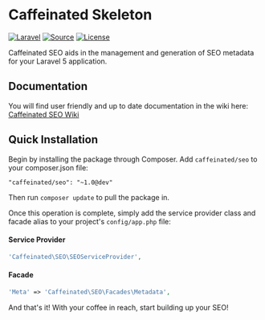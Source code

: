 Caffeinated Skeleton
====================
[![Laravel](https://img.shields.io/badge/Laravel-5.0-orange.svg?style=flat-square)](http://laravel.com)
[![Source](http://img.shields.io/badge/source-caffeinated/SEO-blue.svg?style=flat-square)](https://github.com/caffeinated/SEO)
[![License](http://img.shields.io/badge/license-MIT-brightgreen.svg?style=flat-square)](https://tldrlegal.com/license/mit-license)

Caffeinated SEO aids in the management and generation of SEO metadata for your Laravel 5 application.

Documentation
-------------
You will find user friendly and up to date documentation in the wiki here: [Caffeinated SEO Wiki](https://github.com/caffeinated/SEO/wiki)

Quick Installation
------------------
Begin by installing the package through Composer. Add `caffeinated/seo` to your composer.json file:

```
"caffeinated/seo": "~1.0@dev"
```

Then run `composer update` to pull the package in.

Once this operation is complete, simply add the service provider class and facade alias to your project's `config/app.php` file:

#### Service Provider

```php
'Caffeinated\SEO\SEOServiceProvider',
```

#### Facade

```php
'Meta' => 'Caffeinated\SEO\Facades\Metadata',
```

And that's it! With your coffee in reach, start building up your SEO!
